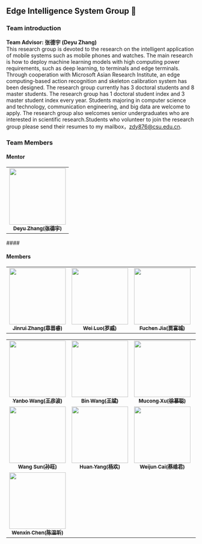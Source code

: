 ## Edge Intelligence System Group 👋

### Team introduction
**Team Advisor: 张德宇 (Deyu Zhang)**<br> 
This research group is devoted to the research on the intelligent application of mobile systems such as mobile phones and watches. The main research is how to deploy machine learning models with high computing power requirements, such as deep learning, to terminals and edge terminals. Through cooperation with Microsoft Asian Research Institute, an edge computing-based action recognition and skeleton calibration system has been designed. The research group currently has 3 doctoral students and 8 master students. The research group has 1 doctoral student index and 3 master student index every year. Students majoring in computer science and technology, communication engineering, and big data are welcome to apply. The research group also welcomes senior undergraduates who are interested in scientific research.Students who volunteer to join the research group please send their resumes to my mailbox，zdy876@csu.edu.cn.





### Team Members

#### Mentor
<table>
<tr>
<td align="center"><a href="https://github.com/Deyujonney"><img src="https://avatars.githubusercontent.com/u/38066171?v=4?s=120" width="150px;" alt=""/><br /><sub><b>Deyu Zhang(张德宇)</b></sub></a><br /></td>
</tr>
</table>
#### 

#### Members

<table>
<tr>
<td align="center"><a href="https://github.com/ZJR-CSU"><img src="https://avatars.githubusercontent.com/u/25000811?v=4?s=120" width="150px;" alt=""/><br /><sub><b>Jinrui Zhang(章晋睿)</b></sub></a><br /></td>
<td align="center"><a href="https://github.com/Rorwey"><img src="https://avatars.githubusercontent.com/u/15143806?v=4?s=120" width="150px;" alt=""/><br /><sub><b>Wei Luo(罗威)</b></sub></a><br /></td>
<td align="center"><a href="https://github.com/FuchengJia1996"><img src="https://avatars.githubusercontent.com/u/75013397?v=4?s=120" width="150px;" alt=""/><br /><sub><b>Fuchen Jia(贾富城)</b></sub></a><br /></td>
<td align="center"><a href="https://github.com/ZXiiiC"><img src="https://avatars.githubusercontent.com/u/72813202?v=4?s=120" width="150px;" alt=""/><br /><sub><b>Xichen Zhang(张熙铖)</b></sub></a><br /></td>
</tr>
</table>




<table>
<tr>
<td align="center"><a href="https://github.com/wangyanbo1993"><img src="https://avatars.githubusercontent.com/u/53209910?v=4?s=120" width="150px;" alt=""/><br /><sub><b>Yanbo Wang(王彦波)</b></sub></a><br /></td>
<td align="center"><a href="https://github.com/wangbin1002"><img src="https://avatars.githubusercontent.com/u/26839456?v=4?s=120" width="150px;" alt=""/><br /><sub><b>Bin Wang(王斌)</b></sub></a><br /></td>
<td align="center"><a href="https://github.com/xumucong"><img src="https://avatars.githubusercontent.com/u/29012078?v=4?s=120" width="150px;" alt=""/><br /><sub><b>Mucong Xu(徐慕聪)</b></sub></a><br /></td>
<td align="center"><a href="https://github.com/OrangeFower"><img src="https://avatars.githubusercontent.com/u/50410627?v=4?s=120" width="150px;" alt=""/><br /><sub><b>En Cheng(成恩)</b></sub></a><br /></td>
<td align="center"><a href="https://github.com/BangwenHe"><img src="https://avatars.githubusercontent.com/u/32662175?v=4?s=120" width="150px;" alt=""/><br /><sub><b>Bangwen He(何榜文)</b></sub></a><br /></td>
</tr>
<tr>
<td align="center"><a href="https://github.com/Geeksun2018"><img src="https://avatars.githubusercontent.com/u/42086593?v=4?s=120" width="150px;" alt=""/><br /><sub><b>Wang Sun(孙旺)</b></sub></a><br /></td>
<td align="center"><a href="https://github.com/SheepHuan"><img src="https://avatars.githubusercontent.com/u/48245110?v=4?s=120" width="150px;" alt=""/><br /><sub><b>Huan Yang(杨欢)</b></sub></a><br /></td>
<td align="center"><a href="https://github.com/TsaiVikin"><img src="https://avatars.githubusercontent.com/u/78303554?v=4?s=120" width="150px;" alt=""/><br /><sub><b>Weijun Cai(蔡维君)</b></sub></a><br /></td>
<td align="center"><a href="https://github.com/chenzhuoer"><img src="https://avatars.githubusercontent.com/u/82086797?v=4?s=120" width="150px;" alt=""/><br /><sub><b>Zhuoer Chen(陈卓尔)</b></sub></a><br /></td>
<td align="center"><a href="https://github.com/chestnut0912"><img src="https://avatars.githubusercontent.com/u/76651653?v=4?s=120" width="150px;" alt=""/><br /><sub><b>Yunhao Li(李云皓)</b></sub></a><br /></td>
</tr>
<tr>
<td align="center"><a href="https://github.com/Storagebox828"><img src="https://avatars.githubusercontent.com/u/102845669?v=4?s=120" width="150px;" alt=""/><br /><sub><b>Wenxin Chen(陈温昕)</b></sub></a><br /></td>
</tr>
</table>
